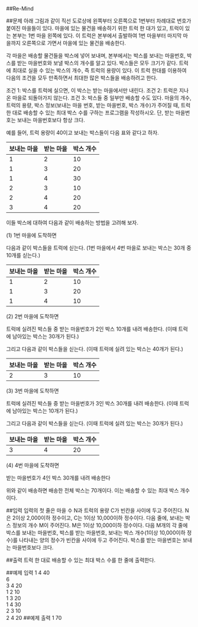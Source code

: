 ##Re-Mind

##문제
아래 그림과 같이 직선 도로상에 왼쪽부터 오른쪽으로 1번부터 차례대로 번호가 붙여진 마을들이 있다. 마을에 있는 물건을 배송하기 위한 트럭 한 대가 있고, 트럭이 있는 본부는 1번 마을 왼쪽에 있다. 이 트럭은 본부에서 출발하여 1번 마을부터 마지막 마을까지 오른쪽으로 가면서 마을에 있는 물건을 배송한다. 



각 마을은 배송할 물건들을 박스에 넣어 보내며, 본부에서는 박스를 보내는 마을번호, 박스를 받는 마을번호와 보낼 박스의 개수를 알고 있다. 박스들은 모두 크기가 같다. 트럭에 최대로 실을 수 있는 박스의 개수, 즉 트럭의 용량이 있다. 이 트럭 한대를 이용하여 다음의 조건을 모두 만족하면서 최대한 많은 박스들을 배송하려고 한다.

조건 1: 박스를 트럭에 실으면, 이 박스는 받는 마을에서만 내린다.
조건 2: 트럭은 지나온 마을로 되돌아가지 않는다.
조건 3: 박스들 중 일부만 배송할 수도 있다.
마을의 개수, 트럭의 용량, 박스 정보(보내는 마을 번호, 받는 마을번호, 박스 개수)가 주어질 때, 트럭 한 대로 배송할 수 있는 최대 박스 수를 구하는 프로그램을 작성하시오. 단, 받는 마을번호는 보내는 마을번호보다 항상 크다.

예를 들어, 트럭 용량이 40이고 보내는 박스들이 다음 표와 같다고 하자.

|보내는 마을|	받는 마을	|박스 개수 | 
| -----  | -------- | ------ |
|1	|2|	10|  
|1	|3|	20| 
|1	|4|	30|  
|2	|3|	10|  
|2	|4| 20|  
|3	|4| 20|  
이들 박스에 대하여 다음과 같이 배송하는 방법을 고려해 보자.

(1) 1번 마을에 도착하면

다음과 같이 박스들을 트럭에 싣는다. (1번 마을에서 4번 마을로 보내는 박스는 30개 중 10개를 싣는다.)

|보내는 마을|받는 마을|박스 개수|
|--------|------|-------|
|1	|2|	10|
|1	|3|	20|
|1	|4|	10|
(2) 2번 마을에 도착하면

트럭에 실려진 박스들 중 받는 마을번호가 2인 박스 10개를 내려 배송한다. (이때 트럭에 남아있는 박스는 30개가 된다.)

그리고 다음과 같이 박스들을 싣는다. (이때 트럭에 실려 있는 박스는 40개가 된다.)

|보내는 마을	|받는 마을	|박스 개수|
|----------|----------|---------|
|2	|3|	10|
(3) 3번 마을에 도착하면 

트럭에 실려진 박스들 중 받는 마을번호가 3인 박스 30개를 내려 배송한다. (이때 트럭에 남아있는 박스는 10개가 된다.)

그리고 다음과 같이 박스들을 싣는다. (이때 트럭에 실려 있는 박스는 30개가 된다.)

|보내는 마을	|받는 마을|	박스 개수|
|-----------|-------|---------|
|3	|4	|20|
(4) 4번 마을에 도착하면 

받는 마을번호가 4인 박스 30개를 내려 배송한다

위와 같이 배송하면 배송한 전체 박스는 70개이다. 이는 배송할 수 있는 최대 박스 개수이다.

##입력
입력의 첫 줄은 마을 수 N과 트럭의 용량 C가 빈칸을 사이에 두고 주어진다. N은 2이상 2,000이하 정수이고, C는 1이상 10,000이하 정수이다. 다음 줄에, 보내는 박스 정보의 개수 M이 주어진다. M은 1이상 10,000이하 정수이다. 다음 M개의 각 줄에 박스를 보내는 마을번호, 박스를 받는 마을번호, 보내는 박스 개수(1이상 10,000이하 정수)를 나타내는 양의 정수가 빈칸을 사이에 두고 주어진다. 박스를 받는 마을번호는 보내는 마을번호보다 크다. 

##출력
트럭 한 대로 배송할 수 있는 최대 박스 수를 한 줄에 출력한다.

##예제 입력 1 
4 40  
6  
3 4 20  
1 2 10  
1 3 20  
1 4 30  
2 3 10  
2 4 20
##예제 출력 1 
70
